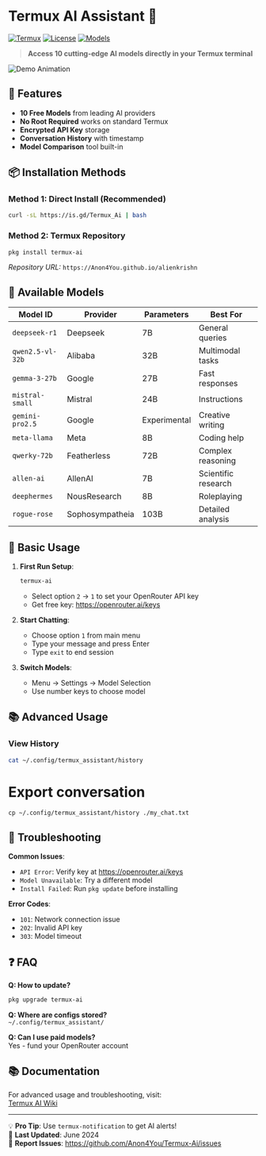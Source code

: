 # Termux AI Assistant 🤖

[![Termux](https://img.shields.io/badge/Termux-Compatible-brightgreen)](https://termux.com)
[![License](https://img.shields.io/badge/License-MIT-blue)](LICENSE)
[![Models](https://img.shields.io/badge/Models-10_free-orange)](https://openrouter.ai)

> **Access 10 cutting-edge AI models directly in your Termux terminal**

![Demo Animation](assets/demo.gif)

## 🌟 Features
- **10 Free Models** from leading AI providers
- **No Root Required** works on standard Termux
- **Encrypted API Key** storage
- **Conversation History** with timestamp
- **Model Comparison** tool built-in

## 📦 Installation Methods

### Method 1: Direct Install (Recommended)
```bash
curl -sL https://is.gd/Termux_Ai | bash
```

### Method 2: Termux Repository
```bash
pkg install termux-ai
```

*Repository URL:* `https://Anon4You.github.io/alienkrishn`

## 🧠 Available Models

| Model ID | Provider | Parameters | Best For |
|----------|----------|------------|----------|
| `deepseek-r1` | Deepseek | 7B | General queries |
| `qwen2.5-vl-32b` | Alibaba | 32B | Multimodal tasks |
| `gemma-3-27b` | Google | 27B | Fast responses |
| `mistral-small` | Mistral | 24B | Instructions |
| `gemini-pro2.5` | Google | Experimental | Creative writing |
| `meta-llama` | Meta | 8B | Coding help |
| `qwerky-72b` | Featherless | 72B | Complex reasoning |
| `allen-ai` | AllenAI | 7B | Scientific research |
| `deephermes` | NousResearch | 8B | Roleplaying |
| `rogue-rose` | Sophosympatheia | 103B | Detailed analysis |

## 🚀 Basic Usage

1. **First Run Setup**:
   ```bash
   termux-ai
   ```
   - Select option `2` → `1` to set your OpenRouter API key
   - Get free key: https://openrouter.ai/keys

2. **Start Chatting**:
   - Choose option `1` from main menu
   - Type your message and press Enter
   - Type `exit` to end session

3. **Switch Models**:
   - Menu → Settings → Model Selection
   - Use number keys to choose model

## 📚 Advanced Usage

### View History
```bash
cat ~/.config/termux_assistant/history
```

# Export conversation
```
cp ~/.config/termux_assistant/history ./my_chat.txt
```

## 🔧 Troubleshooting

**Common Issues**:
- `API Error`: Verify key at https://openrouter.ai/keys
- `Model Unavailable`: Try a different model
- `Install Failed`: Run `pkg update` before installing

**Error Codes**:
- `101`: Network connection issue
- `202`: Invalid API key
- `303`: Model timeout

## ❓ FAQ

**Q: How to update?**  
```bash
pkg upgrade termux-ai
```

**Q: Where are configs stored?**  
`~/.config/termux_assistant/`

**Q: Can I use paid models?**  
Yes - fund your OpenRouter account

## 📚 Documentation

For advanced usage and troubleshooting, visit:  
[Termux AI Wiki](https://github.com/Anon4You/Termux-Ai/wiki)

---

💡 **Pro Tip**: Use `termux-notification` to get AI alerts!  
📆 **Last Updated**: June 2024  
🐛 **Report Issues**: https://github.com/Anon4You/Termux-Ai/issues
